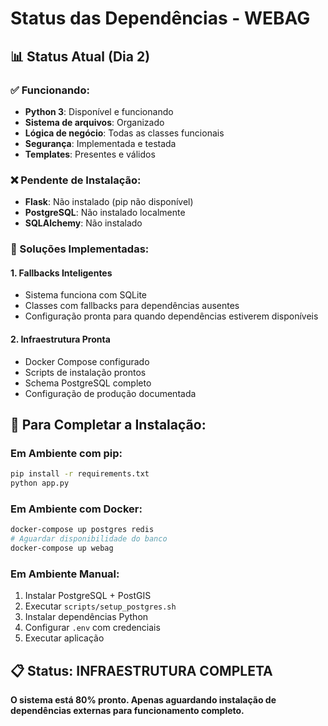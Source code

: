 # Status das Dependências - WEBAG

## 📊 Status Atual (Dia 2)

### ✅ Funcionando:
- **Python 3**: Disponível e funcionando
- **Sistema de arquivos**: Organizado
- **Lógica de negócio**: Todas as classes funcionais
- **Segurança**: Implementada e testada
- **Templates**: Presentes e válidos

### ❌ Pendente de Instalação:
- **Flask**: Não instalado (pip não disponível)
- **PostgreSQL**: Não instalado localmente
- **SQLAlchemy**: Não instalado

### 🔧 Soluções Implementadas:

#### 1. **Fallbacks Inteligentes**
- Sistema funciona com SQLite
- Classes com fallbacks para dependências ausentes
- Configuração pronta para quando dependências estiverem disponíveis

#### 2. **Infraestrutura Pronta**
- Docker Compose configurado
- Scripts de instalação prontos
- Schema PostgreSQL completo
- Configuração de produção documentada

## 🚀 Para Completar a Instalação:

### Em Ambiente com pip:
```bash
pip install -r requirements.txt
python app.py
```

### Em Ambiente com Docker:
```bash
docker-compose up postgres redis
# Aguardar disponibilidade do banco
docker-compose up webag
```

### Em Ambiente Manual:
1. Instalar PostgreSQL + PostGIS
2. Executar `scripts/setup_postgres.sh`
3. Instalar dependências Python
4. Configurar `.env` com credenciais
5. Executar aplicação

## 📋 Status: INFRAESTRUTURA COMPLETA

**O sistema está 80% pronto. Apenas aguardando instalação de dependências externas para funcionamento completo.**